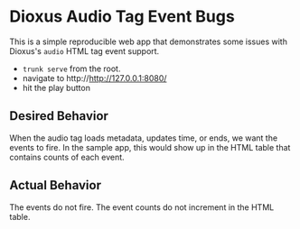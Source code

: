 # Dioxus Audio Tag Event Bugs

This is a simple reproducible web app that demonstrates some issues with Dioxus's `audio` HTML tag event support.

* `trunk serve` from the root.
* navigate to http://http://127.0.0.1:8080/
* hit the play button

## Desired Behavior

When the audio tag loads metadata, updates time, or ends, we want the events to fire. In the sample app, this would show up in the HTML table that contains counts of each event.

## Actual Behavior

The events do not fire. The event counts do not increment in the HTML table.